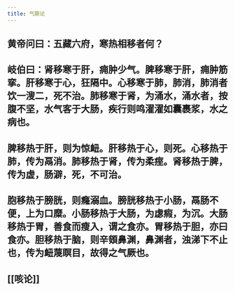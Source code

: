 ```yaml
---
title: 气厥论
---
```


## 黄帝问曰：五藏六府，寒热相移者何？
## 岐伯曰：肾移寒于肝，痈肿少气。脾移寒于肝，痈肿筋挛。肝移寒于心，狂隔中。心移寒于肺，肺消，肺消者饮一溲二，死不治。肺移寒于肾，为涌水，涌水者，按腹不坚，水气客于大肠，疾行则鸣濯濯如囊裹浆，水之病也。
## 脾移热于肝，则为惊衄。肝移热于心，则死。心移热于肺，传为鬲消。肺移热于肾，传为柔痓。肾移热于脾，传为虚，肠澼，死，不可治。
## 胞移热于膀胱，则癃溺血。膀胱移热于小肠，鬲肠不便，上为口糜。小肠移热于大肠，为虙瘕，为沉。大肠移热于胃，善食而瘦入，谓之食亦。胃移热于胆，亦曰食亦。胆移热于脑，则辛頞鼻渊，鼻渊者，浊涕下不止也，传为衄蔑瞑目，故得之气厥也。
## [[咳论]]
